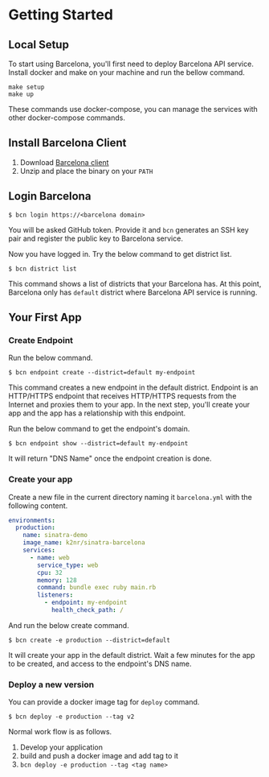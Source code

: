 # Getting Started
## Local Setup

To start using Barcelona, you'll first need to deploy Barcelona API service.
Install docker and make on your machine and run the bellow command.

```
make setup
make up
```

These commands use docker-compose, you can manage the services with other docker-compose commands.

## Install Barcelona Client

1. Download [Barcelona client](https://github.com/degica/barcelona-cli/releases)
2. Unzip and place the binary on your `PATH`

## Login Barcelona

```
$ bcn login https://<barcelona domain>
```

You will be asked GitHub token. Provide it and `bcn` generates an SSH key pair and register the public key to Barcelona service.

Now you have logged in. Try the below command to get district list.

```
$ bcn district list
```

This command shows a list of districts that your Barcelona has. At this point, Barcelona only has `default` district where Barcelona API service is running.

## Your First App

### Create Endpoint

Run the below command.

```
$ bcn endpoint create --district=default my-endpoint
```

This command creates a new endpoint in the default district.
Endpoint is an HTTP/HTTPS endpoint that receives HTTP/HTTPS requests from the Internet and proxies them to your app.
In the next step, you'll create your app and the app has a relationship with this endpoint.

Run the below command to get the endpoint's domain.

```
$ bcn endpoint show --district=default my-endpoint
```

It will return "DNS Name" once the endpoint creation is done.

### Create your app

Create a new file in the current directory naming it `barcelona.yml` with the following content.

```yaml
environments:
  production:
    name: sinatra-demo
    image_name: k2nr/sinatra-barcelona
    services:
      - name: web
        service_type: web
        cpu: 32
        memory: 128
        command: bundle exec ruby main.rb
        listeners:
          - endpoint: my-endpoint
            health_check_path: /

```

And run the below create command.

```
$ bcn create -e production --district=default
```

It will create your app in the default district.
Wait a few minutes for the app to be created, and access to the endpoint's DNS name.

### Deploy a new version

You can provide a docker image tag for `deploy` command.

```
$ bcn deploy -e production --tag v2
```

Normal work flow is as follows.

1. Develop your application
2. build and push a docker image and add tag to it
3. `bcn deploy -e production --tag <tag name>`
